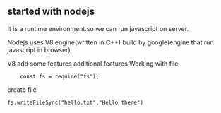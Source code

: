 ## started with nodejs

It is a runtime environment.so we can run javascript on server.

Nodejs uses V8 engine(written in C++) build by google(engine that run javascript in browser)

V8 add some features additional features
Working with file

```
    const fs = require("fs");
```

create file

```
fs.writeFileSync("hello.txt","Hello there")
```
